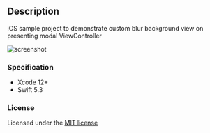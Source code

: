 ## Description
iOS sample project to demonstrate custom blur background view on presenting modal ViewController


![screenshot](screenshot.gif)

### Specification

- Xcode 12+
- Swift 5.3

### License
Licensed under the [MIT license](http://opensource.org/licenses/MIT)
